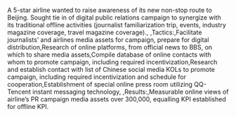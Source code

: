 A 5-star airline wanted to raise awareness of its new non-stop route to Beijing. Sought tie in of digital public relations campaign to synergize with its traditional offline activities (journalist familiarization trip, events, industry magazine coverage, travel magazine coverage)., ,Tactics:,Facilitate journalists’ and airlines media assets for campaign, prepare for digital distribution,Research of online platforms, from official news to BBS, on which to share media assets,Compile database of online contacts with whom to promote campaign, including required incentivization,Research and establish contact with list of Chinese social media KOLs to promote campaign, including required incentivization and schedule for cooperation,Establishment of special online press room utilizing QQ-Tencent instant messaging technology, ,Results:,Measurable online views of airline’s PR campaign media assets over 300,000, equalling KPI established for offline KPI.